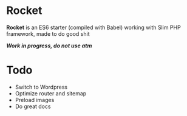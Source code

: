 # Rocket

**Rocket** is an ES6 starter (compiled with Babel) working with Slim PHP framework, made to do good shit

***Work in progress, do not use atm***


# Todo

* Switch to Wordpress
* Optimize router and sitemap
* Preload images
* Do great docs
